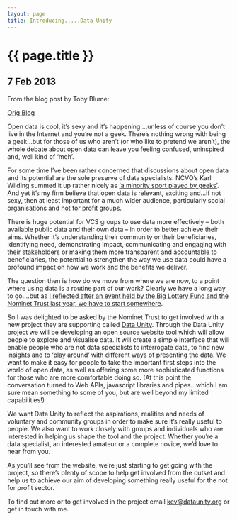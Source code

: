```yaml
---
layout: page
title: Introducing.....Data Unity
---
```


# {{ page.title }}

## 7 Feb 2013

From the blog post by Toby Blume:

<a href="http://tobyblume.posterous.com/introducingdata-unity" target="_blank">Orig Blog</a>

Open data is cool, it’s sexy and it’s happening….unless of course you don’t live in the Internet and you’re not a geek. There’s nothing wrong with being a geek…but for those of us who aren’t (or who like to pretend we aren’t), the whole debate about open data can leave you feeling confused, uninspired and, well kind of ‘meh’.

For some time I’ve been rather concerned that discussions about open data and its potential are the sole preserve of data specialists. NCVO’s Karl Wilding summed it up rather nicely as <a href="https://twitter.com/tobyblume/status/175163957345128448" target="_blank">‘a minority sport played by geeks’</a>. And yet it’s my firm believe that open data is relevant, exciting and…if not sexy, then at least important for a much wider audience, particularly social organisations and not for profit groups.

There is huge potential for VCS groups to use data more effectively – both available public data and their own data – in order to better achieve their aims. Whether it’s understanding their community or their beneficiaries, identifying need, demonstrating impact, communicating and engaging with their stakeholders or making them more transparent and accountable to beneficiaries, the potential to strengthen the way we use data could have a profound impact on how we work and the benefits we deliver.

The question then is how do we move from where we are now, to a point where using data is a routine part of our work? Clearly we have a long way to go….but as <a href="http://tobyblume.posterous.com/opening-doors-and-starting-conversations" target="_blank">I reflected after an event held by the Big Lottery Fund and the Nominet Trust last year, we have to start somewhere</a>.

So I was delighted to be asked by the Nominet Trust to get involved with a new project they are supporting called <a href="http://www.dataunity.org/" target="_blank">Data Unity</a>. Through the Data Unity project we will be developing an open source website tool which will allow people to explore and visualise data. It will create a simple interface that will enable people who are not data specialists to interrogate data, to find new insights and to ‘play around’ with different ways of presenting the data. We want to make it easy for people to take the important first steps into the world of open data, as well as offering some more sophisticated functions for those who are more comfortable doing so. (At this point the conversation turned to Web APIs, javascript libraries and pipes…which I am sure mean something to some of you, but are well beyond my limited capabilities!)

We want Data Unity to reflect the aspirations, realities and needs of voluntary and community groups in order to make sure it’s really useful to people. We also want to work closely with groups and individuals who are interested in helping us shape the tool and the project. Whether you’re a data specialist, an interested amateur or a complete novice, we’d love to hear from you.

As you’ll see from the website, we’re just starting to get going with the project, so there’s plenty of scope to help get involved from the outset and help us to achieve our aim of developing something really useful for the not for profit sector.

To find out more or to get involved in the project email <a href="mailto:kev@dataunity.org">kev@dataunity.org</a> or get in touch with me.
